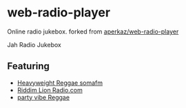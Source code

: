 # web-radio-player

Online radio jukebox.
forked from [aperkaz/web-radio-player](https://github.com/aperkaz/web-radio-player)

Jah Radio Jukebox
## Featuring

* [Heavyweight Reggae somafm](https://somafm.com/reggae/) 
* [Riddim Lion Radio.com](https://www.riddimlionradio.com/)
* [party vibe Reggae](https://www.partyvibe.com/reggae-radio-station/)
